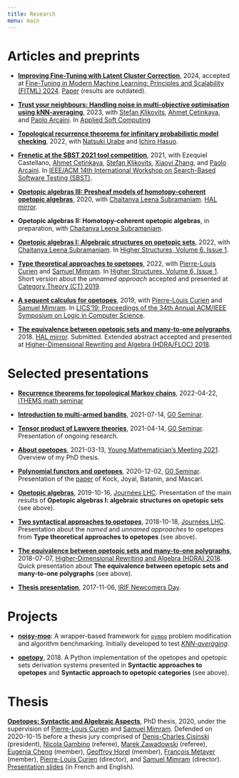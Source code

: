 ```yaml
---
title: Research
menu: main
---
```


# Articles and preprints

- [**Improving Fine-Tuning with Latent Cluster
  Correction**](2024-12-14-fitml24-poster.pdf), 2024, accepted at [Fine-Tuning
  in Modern Machine Learning: Principles and Scalability (FITML)
  2024](https://sites.google.com/view/neurips2024-ftw/home).
  [Paper](2024-12-14-fitml24-paper.pdf) (results are outdated).

- [**Trust your neighbours: Handling noise in multi-objective optimisation
  using kNN-averaging**](https://doi.org/10.1016/j.asoc.2023.110631), 2023,
  with [Stefan Klikovits](https://klikovits.net), [Ahmet
  Cetinkaya](http://www.ahmet.ac), and [Paolo
  Arcaini](http://group-mmm.org/~arcaini). In [Applied Soft
  Computing](https://www.sciencedirect.com/journal/applied-soft-computing)

- [**Topological recurrence theorems for infinitary probabilistic model
  checking**](https://hal.science/hal-04283680), 2022, with [Natsuki
  Urabe](https://group-mmm.org/~nurabe) and [Ichiro
  Hasuo](http://group-mmm.org/~ichiro).

- [**Frenetic at the SBST 2021 tool
  competition**](https://ieeexplore.ieee.org/document/9476234), 2021, with
  Ezequiel Castellano, [Ahmet Cetinkaya](http://www.ahmet.ac), [Stefan
  Klikovits](https://klikovits.net), [Xiaoyi
  Zhang](http://group-mmm.org/~xiaoyi), and [Paolo
  Arcaini](http://group-mmm.org/~arcaini). In [IEEE/ACM 14th International
  Workshop on Search-Based Software Testing
  (SBST)](https://ieeexplore.ieee.org/xpl/conhome/9476162/proceeding).

- [**Opetopic algebras III: Presheaf models of homotopy-coherent opetopic
  algebras**](https://arxiv.org/abs/2001.07924), 2020, with [Chaitanya Leena
  Subramaniam](https://www.chaitanyals.site). [HAL
  mirror](https://hal.archives-ouvertes.fr/hal-02448208).

- **Opetopic algebras II: Homotopy-coherent opetopic algebras**, in
  preparation, with [Chaitanya Leena
  Subramaniam](https://www.chaitanyals.site).

- [**Opetopic algebras I: Algebraic structures on opetopic
  sets**](https://higher-structures.math.cas.cz/api/files/issues/Vol6Iss1/HoThanhLeenaSubramaniam),
  2022, with [Chaitanya Leena Subramaniam](https://www.chaitanyals.site). In
  [Higher Structures, Volume 6, Issue
  1](https://higher-structures.math.cas.cz/articles/Vol6Iss1).

- [**Type theoretical approaches to
  opetopes**](https://higher-structures.math.cas.cz/api/files/issues/Vol6Iss1/CurHoTMim),
  2022, with [Pierre-Louis Curien](https://www.irif.fr/~curien) and [Samuel
  Mimram](http://www.lix.polytechnique.fr/Labo/Samuel.Mimram). In [Higher
  Structures, Volume 6, Issue
  1](https://higher-structures.math.cas.cz/articles/Vol6Iss1). Short version
  about the _unnamed approach_ accepted and presented at [Category Theory (CT)
  2019](http://conferences.inf.ed.ac.uk/ct2019).

- [**A sequent calculus for
  opetopes**](https://dl.acm.org/doi/10.5555/3470152.3470165), 2019, with
  [Pierre-Louis Curien](https://www.irif.fr/~curien) and [Samuel
  Mimram](http://www.lix.polytechnique.fr/Labo/Samuel.Mimram). In [LICS’19:
  Proceedings of the 34th Annual ACM/IEEE Symposium on Logic in Computer
  Science](https://dl.acm.org/doi/proceedings/10.5555/3470152).

- [**The equivalence between opetopic sets and many-to-one
  polygraphs**](https://arxiv.org/abs/1806.08645), 2018. [HAL
  mirror](https://hal.archives-ouvertes.fr/hal-01946918). Submitted. Extended
  abstract accepted and presented at [Higher-Dimensional Rewriting and Algebra
  (HDRA/FLOC) 2018](http://hdra.gforge.inria.fr).

# Selected presentations

- [**Recurrence theorems for topological Markov
  chains**](2022-04-22-ithems.pdf), 2022-04-22, [iTHEMS math
  seminar](https://ithems.riken.jp/en/news/ithems-math-seminar-by-dr-cedric-ho-thanh-on-april-22-2022)

- [**Introduction to multi-armed bandits**](2021-07-g0.pdf), 2021-07-14, [G0
  Seminar](https://group-mmm.org/eratommsd/members/g0-metamathematical-integration).

- [**Tensor product of Lawvere theories**](2021-04-g0.pdf), 2021-04-14, [G0
  Seminar](https://group-mmm.org/eratommsd/members/g0-metamathematical-integration).
  Presentation of ongoing research.

- [**About opetopes**](2021-03-ymm.pdf), 2021-03-13, [Young Mathematician’s
  Meeting 2021](https://www.jst.go.jp/kisoken/crest/math-challenge2021).
  Overview of my PhD thesis.

- [**Polynomial functors and opetopes**](2020-12-g0.pdf), 2020-12-02, [G0
  Seminar](https://group-mmm.org/eratommsd/members/g0-metamathematical-integration).
  Presentation of the [paper](https://arxiv.org/abs/0706.1033) of Kock, Joyal,
  Batanin, and Mascari.

- [**Opetopic algebras**](2019-10-jlhc.pdf), 2019-10-16, [Journées
  LHC](http://www.lix.polytechnique.fr/Labo/Samuel.Mimram/LHC/journees/2019/07/01/journees.html).
  Presentation of the main results of
  **Opetopic algebras I: algebraic structures on opetopic sets** (see above).

- [**Two syntactical approaches to opetopes**](2018-10-jlhc.pdf), 2018-10-18,
  [Journées
  LHC](http://www.lix.polytechnique.fr/Labo/Samuel.Mimram/LHC/journees).
  Presentation about the _named_ and _unnamed approaches_ to opetopes from
  **Type theoretical approaches to opetopes** (see above).

- [**The equivalence between opetopic sets and many-to-one
  polygraphs**](2018-07-hdra.pdf), 2018-07-07, [Higher-Dimensional Rewriting
  and Algebra (HDRA) 2018](http://hdra.gforge.inria.fr). Quick presentation
  about **The equivalence between opetopic sets and many-to-one polygraphs**
  (see above).

- [**Thesis presentation**](2017-11-thesis-presentation.pdf), 2017-11-06, [IRIF
  Newcomers
  Day](https://www.irif.fr/_media/rencontres/irif2017/newcomer17.pdf).

# Projects

- [**noisy-moo**](https://github.com/altaris/noisy-moo): A wrapper-based
  framework for [`pymoo`](https://pymoo.org) problem modification and algorithm
  benchmarking. Initially developed to test
  [_KNN-averaging_](https://doi.org/10.1007/978-3-030-85347-1_36).

- [**opetopy**](https://github.com/altaris/opetopy), 2018. A Python
  implementation of the opetopes and opetopic sets derivation systems presented
  in **Syntactic approaches to opetopes** and **Syntactic approach to opetopic
  categories** (see above).

# Thesis

[**Opetopes: Syntactic and Algebraic
Aspects**](https://hal.archives-ouvertes.fr/tel-02968939), PhD thesis, 2020,
under the supervision of [Pierre-Louis Curien](https://www.irif.fr/~curien) and
[Samuel Mimram](http://www.lix.polytechnique.fr/Labo/Samuel.Mimram). Defended
on 2020-10-15 before a thesis jury comprised of [Denis-Charles
Cisinski](http://www.mathematik.uni-regensburg.de/cisinski/index.html)
(president), [Nicola Gambino](http://www1.maths.leeds.ac.uk/~pmtng) (referee),
[Marek Zawadowski](https://www.mimuw.edu.pl/~zawado) (referee), [Eugenia
Cheng](http://eugeniacheng.com) (member), [Geoffroy
Horel](https://geoffroy.horel.org) (member), [François
Métayer](https://www.irif.fr/~metayer) (member), [Pierre-Louis
Curien](https://www.irif.fr/~curien) (director), and [Samuel
Mimram](http://www.lix.polytechnique.fr/Labo/Samuel.Mimram) (director).
[Presentation slides](2020-10-defense.pdf) (in French and English).
